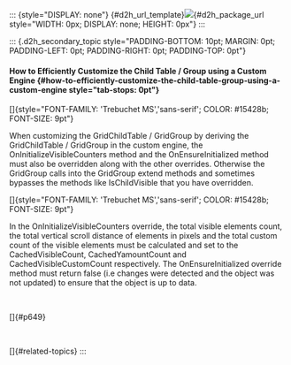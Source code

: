 ::: {style="DISPLAY: none"}
[](ms-xhelp:///?Id=d2h_url_template){#d2h_url_template}![](!package_url!){#d2h_package_url style="WIDTH: 0px; DISPLAY: none; HEIGHT: 0px"}
:::

::: {.d2h_secondary_topic style="PADDING-BOTTOM: 10pt; MARGIN: 0pt; PADDING-LEFT: 0pt; PADDING-RIGHT: 0pt; PADDING-TOP: 0pt"}
#### How to Efficiently Customize the Child Table / Group using a Custom Engine {#how-to-efficiently-customize-the-child-table-group-using-a-custom-engine style="tab-stops: 0pt"}

[]{style="FONT-FAMILY: 'Trebuchet MS','sans-serif'; COLOR: #15428b; FONT-SIZE: 9pt"} 

When customizing the GridChildTable / GridGroup by deriving the GridChildTable / GridGroup in the custom engine, the OnInitializeVisibleCounters method and the OnEnsureInitialized method must also be overridden along with the other overrides. Otherwise the GridGroup calls into the GridGroup extend methods and sometimes bypasses the methods like IsChildVisible that you have overridden.

[]{style="FONT-FAMILY: 'Trebuchet MS','sans-serif'; COLOR: #15428b; FONT-SIZE: 9pt"} 

In the OnInitializeVisibleCounters override, the total visible elements count, the total vertical scroll distance of elements in pixels and the total custom count of the visible elements must be calculated and set to the CachedVisibleCount, CachedYamountCount and CachedVisibleCustomCount respectively. The OnEnsureInitialized override method must return false (i.e changes were detected and the object was not updated) to ensure that the object is up to data.

 

[]{#p649} 

 

[]{#related-topics}
:::
